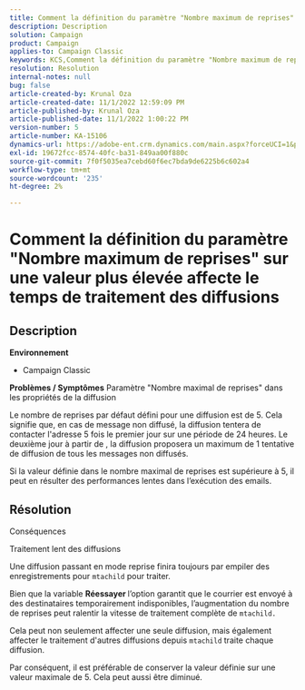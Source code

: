```yaml
---
title: Comment la définition du paramètre "Nombre maximum de reprises" sur une valeur plus élevée affecte le temps de traitement des diffusions
description: Description
solution: Campaign
product: Campaign
applies-to: Campaign Classic
keywords: KCS,Comment la définition du paramètre "Nombre maximum de reprises" sur une valeur plus élevée affecte le temps de traitement des diffusions
resolution: Resolution
internal-notes: null
bug: false
article-created-by: Krunal Oza
article-created-date: 11/1/2022 12:59:09 PM
article-published-by: Krunal Oza
article-published-date: 11/1/2022 1:00:22 PM
version-number: 5
article-number: KA-15106
dynamics-url: https://adobe-ent.crm.dynamics.com/main.aspx?forceUCI=1&pagetype=entityrecord&etn=knowledgearticle&id=493901f5-e459-ed11-9561-6045bd0067ea
exl-id: 19672fcc-8574-40fc-ba31-849aa00f880c
source-git-commit: 7f0f5035ea7cebd60f6ec7bda9de6225b6c602a4
workflow-type: tm+mt
source-wordcount: '235'
ht-degree: 2%

---
```


# Comment la définition du paramètre &quot;Nombre maximum de reprises&quot; sur une valeur plus élevée affecte le temps de traitement des diffusions

## Description

<b>Environnement</b>
- Campaign Classic



<b>Problèmes / Symptômes</b>
Paramètre &quot;Nombre maximal de reprises&quot; dans les propriétés de la diffusion

Le nombre de reprises par défaut défini pour une diffusion est de 5. Cela signifie que, en cas de message non diffusé, la diffusion tentera de contacter l&#39;adresse 5 fois le premier jour sur une période de 24 heures. Le deuxième jour à partir de , la diffusion proposera un maximum de 1 tentative de diffusion de tous les messages non diffusés.

Si la valeur définie dans le nombre maximal de reprises est supérieure à 5, il peut en résulter des performances lentes dans l’exécution des emails.


## Résolution


Conséquences

Traitement lent des diffusions

Une diffusion passant en mode reprise finira toujours par empiler des enregistrements pour `mtachild` pour traiter.

Bien que la variable <b>Réessayer </b>l’option garantit que le courrier est envoyé à des destinataires temporairement indisponibles, l’augmentation du nombre de reprises peut ralentir la vitesse de traitement complète de `mtachild.`

Cela peut non seulement affecter une seule diffusion, mais également affecter le traitement d&#39;autres diffusions depuis `mtachild` traite chaque diffusion.



Par conséquent, il est préférable de conserver la valeur définie sur une valeur maximale de 5. Cela peut aussi être diminué.
